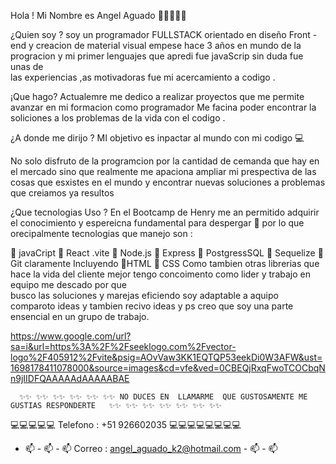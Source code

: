 Hola ! Mi Nombre es  Angel Aguado 👋👋👋👋👋

¿Quien  soy  ?
soy  un  programador  FULLSTACK orientado en diseño  Front -end y creacion  de material visual empese hace
3 años en mundo de  la  progracion y  mi primer  lenguajes que apredi fue  javaScrip  sin duda fue  unas de  
las experiencias  ,as  motivadoras  fue mi  acercamiento  a  codigo .

 ¡Que hago?
  Actualemre  me dedico a   realizar  proyectos  que  me permite  avanzar en    mi formacion  como  programador
  Me facina poder encontrar la soliciones a los problemas de  la  vida  con el  codigo .


  ¿A donde  me dirijo ?
  MI objetivo es  inpactar  al  mundo con  mi  codigo 💻

  No solo  disfruto  de la programcion   por  la   cantidad de  cemanda  que hay  en el mercado  sino  que realmente 
  me apaciona  ampliar  mi  prespectiva  de las cosas  que esxistes  en el mundo  y encontrar nuevas  soluciones  a  problemas
  que  creiamos  ya resultos

  ¿Que tecnologias Uso ?
   En  el  Bootcamp de  Henry me  an  permitido  adquirir  el conocimiento  y espereicna  fundamental  para  despergar 🚀 por lo que  
   orecipalmente  tecnologias  que  manejo son  :

   🚀 javaCript
    🚀 React .vite 
    🚀 Node.js
    🚀 Express 
    🚀 PostgressSQL
    🚀 Sequelize 
    🚀 Git 
    claramente  Incluyendo
    🚀HTML 
    🚀 CSS 
    Como tambien  otras librerias que  hace  la vida del  cliente  mejor  tengo concoimento  como  lider y trabajo en equipo  me descado por que  
    busco  las  soluciones  y marejas eficiendo  soy adaptable  a  aquipo comparoto  ideas  y tambien recivo  ideas  y  ps  creo que soy  una 
    parte ensencial en  un  grupo de  trabajo.
    
https://www.google.com/url?sa=i&url=https%3A%2F%2Fseeklogo.com%2Fvector-logo%2F405912%2Fvite&psig=AOvVaw3KK1EQTQP53eekDi0W3AFW&ust=1698178411078000&source=images&cd=vfe&ved=0CBEQjRxqFwoTCOCbqNn9jIIDFQAAAAAdAAAAABAE



      ✨✨ ✨✨ ✨✨ ✨✨ ✨✨ ✨✨ NO DUCES EN  LLAMARME  QUE GUSTOSAMENTE ME  GUSTIAS RESPONDERTE   ✨✨ ✨✨ ✨✨ ✨✨ ✨✨ ✨✨ ✨✨ 
  💻💻💻💻💻 Telefono : +51 926602035 💻💻💻💻💻💻💻💻
 - 📫 - 📫 - 📫 Correo : angel_aguado_k2@hotmail.com   - 📫 - 📫

